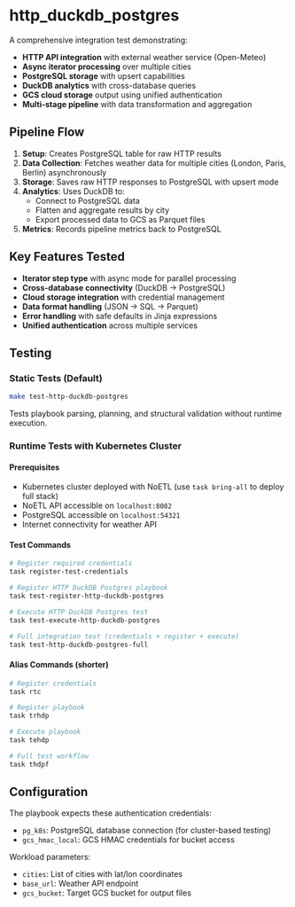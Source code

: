 # http_duckdb_postgres

A comprehensive integration test demonstrating:
- **HTTP API integration** with external weather service (Open-Meteo)
- **Async iterator processing** over multiple cities
- **PostgreSQL storage** with upsert capabilities
- **DuckDB analytics** with cross-database queries
- **GCS cloud storage** output using unified authentication
- **Multi-stage pipeline** with data transformation and aggregation

## Pipeline Flow

1. **Setup**: Creates PostgreSQL table for raw HTTP results
2. **Data Collection**: Fetches weather data for multiple cities (London, Paris, Berlin) asynchronously
3. **Storage**: Saves raw HTTP responses to PostgreSQL with upsert mode
4. **Analytics**: Uses DuckDB to:
   - Connect to PostgreSQL data
   - Flatten and aggregate results by city
   - Export processed data to GCS as Parquet files
5. **Metrics**: Records pipeline metrics back to PostgreSQL

## Key Features Tested

- **Iterator step type** with async mode for parallel processing
- **Cross-database connectivity** (DuckDB → PostgreSQL)
- **Cloud storage integration** with credential management
- **Data format handling** (JSON → SQL → Parquet)
- **Error handling** with safe defaults in Jinja expressions
- **Unified authentication** across multiple services

## Testing

### Static Tests (Default)
```bash
make test-http-duckdb-postgres
```
Tests playbook parsing, planning, and structural validation without runtime execution.

### Runtime Tests with Kubernetes Cluster

#### Prerequisites
- Kubernetes cluster deployed with NoETL (use `task bring-all` to deploy full stack)
- NoETL API accessible on `localhost:8082`
- PostgreSQL accessible on `localhost:54321`
- Internet connectivity for weather API

#### Test Commands
```bash
# Register required credentials
task register-test-credentials

# Register HTTP DuckDB Postgres playbook
task test-register-http-duckdb-postgres

# Execute HTTP DuckDB Postgres test
task test-execute-http-duckdb-postgres

# Full integration test (credentials + register + execute)
task test-http-duckdb-postgres-full
```

#### Alias Commands (shorter)
```bash
# Register credentials
task rtc

# Register playbook
task trhdp

# Execute playbook
task tehdp

# Full test workflow
task thdpf
```

## Configuration

The playbook expects these authentication credentials:
- `pg_k8s`: PostgreSQL database connection (for cluster-based testing)
- `gcs_hmac_local`: GCS HMAC credentials for bucket access

Workload parameters:
- `cities`: List of cities with lat/lon coordinates
- `base_url`: Weather API endpoint
- `gcs_bucket`: Target GCS bucket for output files